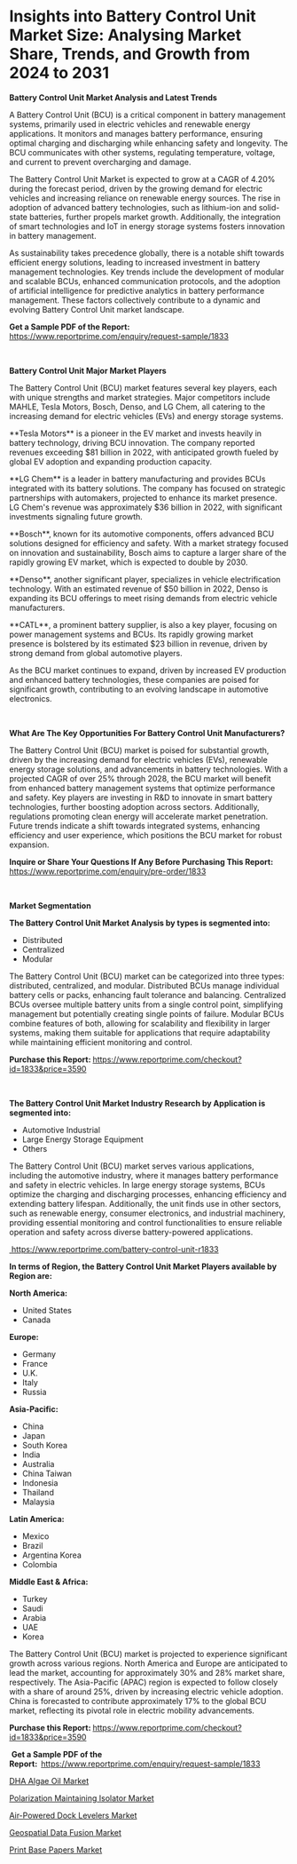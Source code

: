 <p><h1>Insights into Battery Control Unit Market Size: Analysing Market Share, Trends, and Growth from 2024 to 2031</h1></p><p><strong>Battery Control Unit Market Analysis and Latest Trends</strong></p>
<p><p>A Battery Control Unit (BCU) is a critical component in battery management systems, primarily used in electric vehicles and renewable energy applications. It monitors and manages battery performance, ensuring optimal charging and discharging while enhancing safety and longevity. The BCU communicates with other systems, regulating temperature, voltage, and current to prevent overcharging and damage.</p><p>The Battery Control Unit Market is expected to grow at a CAGR of 4.20% during the forecast period, driven by the growing demand for electric vehicles and increasing reliance on renewable energy sources. The rise in adoption of advanced battery technologies, such as lithium-ion and solid-state batteries, further propels market growth. Additionally, the integration of smart technologies and IoT in energy storage systems fosters innovation in battery management. </p><p>As sustainability takes precedence globally, there is a notable shift towards efficient energy solutions, leading to increased investment in battery management technologies. Key trends include the development of modular and scalable BCUs, enhanced communication protocols, and the adoption of artificial intelligence for predictive analytics in battery performance management. These factors collectively contribute to a dynamic and evolving Battery Control Unit market landscape.</p></p>
<p><strong>Get a Sample PDF of the Report:&nbsp;</strong> <a href="https://www.reportprime.com/enquiry/request-sample/1833">https://www.reportprime.com/enquiry/request-sample/1833</a></p>
<p>&nbsp;</p>
<p><strong>Battery Control Unit Major Market Players</strong></p>
<p><p>The Battery Control Unit (BCU) market features several key players, each with unique strengths and market strategies. Major competitors include MAHLE, Tesla Motors, Bosch, Denso, and LG Chem, all catering to the increasing demand for electric vehicles (EVs) and energy storage systems.</p><p>**Tesla Motors** is a pioneer in the EV market and invests heavily in battery technology, driving BCU innovation. The company reported revenues exceeding $81 billion in 2022, with anticipated growth fueled by global EV adoption and expanding production capacity.</p><p>**LG Chem** is a leader in battery manufacturing and provides BCUs integrated with its battery solutions. The company has focused on strategic partnerships with automakers, projected to enhance its market presence. LG Chem's revenue was approximately $36 billion in 2022, with significant investments signaling future growth.</p><p>**Bosch**, known for its automotive components, offers advanced BCU solutions designed for efficiency and safety. With a market strategy focused on innovation and sustainability, Bosch aims to capture a larger share of the rapidly growing EV market, which is expected to double by 2030.</p><p>**Denso**, another significant player, specializes in vehicle electrification technology. With an estimated revenue of $50 billion in 2022, Denso is expanding its BCU offerings to meet rising demands from electric vehicle manufacturers. </p><p>**CATL**, a prominent battery supplier, is also a key player, focusing on power management systems and BCUs. Its rapidly growing market presence is bolstered by its estimated $23 billion in revenue, driven by strong demand from global automotive players.</p><p>As the BCU market continues to expand, driven by increased EV production and enhanced battery technologies, these companies are poised for significant growth, contributing to an evolving landscape in automotive electronics.</p></p>
<p>&nbsp;</p>
<p><strong>What Are The Key Opportunities For Battery Control Unit Manufacturers?</strong></p>
<p><p>The Battery Control Unit (BCU) market is poised for substantial growth, driven by the increasing demand for electric vehicles (EVs), renewable energy storage solutions, and advancements in battery technologies. With a projected CAGR of over 25% through 2028, the BCU market will benefit from enhanced battery management systems that optimize performance and safety. Key players are investing in R&D to innovate in smart battery technologies, further boosting adoption across sectors. Additionally, regulations promoting clean energy will accelerate market penetration. Future trends indicate a shift towards integrated systems, enhancing efficiency and user experience, which positions the BCU market for robust expansion.</p></p>
<p><strong>Inquire or Share Your Questions If Any Before Purchasing This Report:</strong> <a href="https://www.reportprime.com/enquiry/pre-order/1833">https://www.reportprime.com/enquiry/pre-order/1833</a></p>
<p>&nbsp;</p>
<p><strong>Market Segmentation</strong></p>
<p><strong>The Battery Control Unit Market Analysis by types is segmented into:</strong></p>
<p><ul><li>Distributed</li><li>Centralized</li><li>Modular</li></ul></p>
<p><p>The Battery Control Unit (BCU) market can be categorized into three types: distributed, centralized, and modular. Distributed BCUs manage individual battery cells or packs, enhancing fault tolerance and balancing. Centralized BCUs oversee multiple battery units from a single control point, simplifying management but potentially creating single points of failure. Modular BCUs combine features of both, allowing for scalability and flexibility in larger systems, making them suitable for applications that require adaptability while maintaining efficient monitoring and control.</p></p>
<p><strong>Purchase this Report:&nbsp;</strong><a href="https://www.reportprime.com/checkout?id=1833&price=3590">https://www.reportprime.com/checkout?id=1833&price=3590</a></p>
<p>&nbsp;</p>
<p><strong>The Battery Control Unit Market Industry Research by Application is segmented into:</strong></p>
<p><ul><li>Automotive Industrial</li><li>Large Energy Storage Equipment</li><li>Others</li></ul></p>
<p><p>The Battery Control Unit (BCU) market serves various applications, including the automotive industry, where it manages battery performance and safety in electric vehicles. In large energy storage systems, BCUs optimize the charging and discharging processes, enhancing efficiency and extending battery lifespan. Additionally, the unit finds use in other sectors, such as renewable energy, consumer electronics, and industrial machinery, providing essential monitoring and control functionalities to ensure reliable operation and safety across diverse battery-powered applications.</p></p>
<p><a href="https://www.reportprime.com/battery-control-unit-r1833">&nbsp;https://www.reportprime.com/battery-control-unit-r1833</a></p>
<p><strong>In terms of Region, the Battery Control Unit Market Players available by Region are:</strong></p>
<p>
    <p> <strong> North America: </strong>
        <ul>
            <li>United States</li>
            <li>Canada</li>
        </ul>
        </p> 
    <p> <strong> Europe: </strong>
        <ul>
            <li>Germany</li>
            <li>France</li>
            <li>U.K.</li>
            <li>Italy</li>
            <li>Russia</li>
        </ul>
        </p> 
    <p> <strong> Asia-Pacific: </strong>
        <ul>
            <li>China</li>
            <li>Japan</li>
            <li>South Korea</li>
            <li>India</li>
            <li>Australia</li>
            <li>China Taiwan</li>
            <li>Indonesia</li>
            <li>Thailand</li>
            <li>Malaysia</li>
        </ul>
        </p> 
    <p> <strong> Latin America: </strong>
        <ul>
            <li>Mexico</li>
            <li>Brazil</li>
            <li>Argentina Korea</li>
            <li>Colombia</li>
        </ul>
        </p> 
    <p> <strong> Middle East & Africa: </strong>
        <ul>
            <li>Turkey</li>
            <li>Saudi</li>
            <li>Arabia</li>
            <li>UAE</li>
            <li>Korea</li>
        </ul>
    </p>
    </p>
<p><p>The Battery Control Unit (BCU) market is projected to experience significant growth across various regions. North America and Europe are anticipated to lead the market, accounting for approximately 30% and 28% market share, respectively. The Asia-Pacific (APAC) region is expected to follow closely with a share of around 25%, driven by increasing electric vehicle adoption. China is forecasted to contribute approximately 17% to the global BCU market, reflecting its pivotal role in electric mobility advancements.</p></p>
<p><strong>Purchase this Report: </strong><a href="https://www.reportprime.com/checkout?id=1833&price=3590">https://www.reportprime.com/checkout?id=1833&price=3590</a></p>
<p>&nbsp;<strong>Get a Sample PDF of the Report:&nbsp;&nbsp;</strong><a href="https://www.reportprime.com/enquiry/request-sample/1833">https://www.reportprime.com/enquiry/request-sample/1833</a></p>
<p><strong></strong></p>
<p><p><a href="https://www.linkedin.com/pulse/analyzing-key-drivers-dha-algae-oil-market-trends-future-zzyse?trackingId=xlpTPO5uShO8nmSlndWVaQ%3D%3D">DHA Algae Oil Market</a></p><p><a href="https://github.com/WillieWoodard/Market-Research-Report-List-6/blob/main/polarization-maintaining-isolator-market.md">Polarization Maintaining Isolator Market</a></p><p><a href="https://issuu.com/reportprime-2/docs/air-powered-dock-levelers-market-si_9b2b55b05e54e4">Air-Powered Dock Levelers Market</a></p><p><a href="https://medium.com/@guadaluannon456456/geospatial-data-fusion-market-size-growth-trends-statistics-forecasts-2024-2031-691b78d2d92a">Geospatial Data Fusion Market</a></p><p><a href="https://issuu.com/reportprime-2/docs/print-base-papers-market-size-2030._a5372800810a47">Print Base Papers Market</a></p></p>